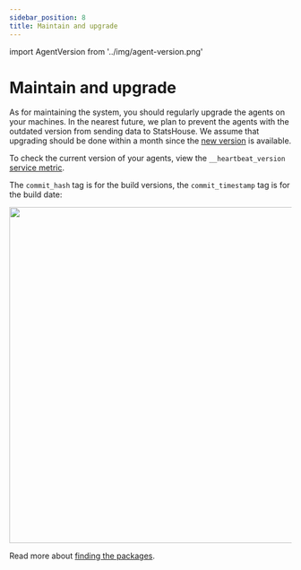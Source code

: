```yaml
---
sidebar_position: 8
title: Maintain and upgrade
---
```


import AgentVersion from '../img/agent-version.png'

# Maintain and upgrade

As for maintaining the system, you should regularly upgrade the agents on your machines.
In the nearest future, we plan to prevent the agents with the outdated version from sending data to StatsHouse.
We assume that upgrading should be done within a month since the [new version](packages.md) is available.

To check the current version of your agents, view the `__heartbeat_version` [service metric](monitor.md#service-metrics).

The `commit_hash` tag is for the build versions, the `commit_timestamp` tag is for the build date:

<img src={AgentVersion} width="600"/>

Read more about [finding the packages](packages.md).
